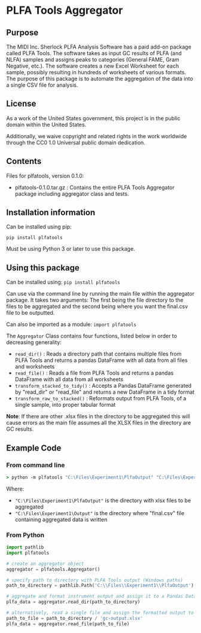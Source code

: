 # PLFA Tools Aggregator

## Purpose

The MIDI Inc. Sherlock PLFA Analysis Software has a paid add-on package called PLFA Tools. The software takes as input GC results of PLFA (and NLFA) samples and assigns peaks to categories (General FAME, Gram Negative, etc.). The software creates a new Excel Worksheet for each sample, possibly resulting in hundreds of worksheets of various formats. The purpose of this package is to automate the aggregation of the data into a single CSV file for analysis.

## License

As a work of the United States government, this project is in the public domain within the United States.

Additionally, we waive copyright and related rights in the work worldwide through the CC0 1.0 Universal public domain dedication.

## Contents

Files for plfatools, version 0.1.0:

* plfatools-0.1.0.tar.gz : Contains the entire PLFA Tools Aggregator package including aggregator class and tests.

## Installation information

Can be installed using pip:

```pip install plfatools```

Must be using Python 3 or later to use this package.

## Using this package

Can be installed using: ```pip install plfatools```

Can use via the command line by running the main file within the aggregator package. It takes two arguments: The first being the file directory to the files to be aggregated and the second being where you want the final.csv file to be outputted.

Can also be imported as a module: ```import plfatools```

The ```Aggregator``` Class contains four functions, listed below in order to decreasing generality:

* ```read_dir()``` : Reads a directory path that contains multiple files from PLFA Tools and returns a pandas DataFrame with all data from all files and worksheets
* ```read_file()``` : Reads a file from PLFA Tools and returns a pandas DataFrame with all data from all worksheets
* ```transform_stacked_to_tidy()``` : Accepts a Pandas DataFrame generated by "read_dir" or "read_file" and returns a new DataFrame in a tidy format
* ```transform_raw_to_stacked()``` : Reformats output from PLFA Tools, of a single sample, into proper tabular format

**Note**: If there are other .xlsx files in the directory to be aggregated this will cause errors as the main file assumes all the XLSX files in the directory are GC results.

## Example Code

### From command line

```cmd
> python -m plfatools "C:\Files\Experiment1\PlfaOutput" "C:\Files\Experiment1\Output"
```

Where:

* ```"C:\Files\Experiment1\PlfaOutput"``` is the directory with xlsx files to be aggregated
* ```"C:\Files\Experiment1\Output"``` is the directory where "final.csv" file containing aggregated data is written

### From Python

```python
import pathlib
import plfatools

# create an aggregator object
aggregator = plfatools.Aggregator()

# specify path to directory with PLFA Tools output (Windows paths)
path_to_directory = pathlib.Path('C:\\Files\\Experiment1\\PlfaOutput')

# aggregate and format instrument output and assign it to a Pandas DataFrame
plfa_data = aggregator.read_dir(path_to_directory)

# alternatively, read a single file and assign the formatted output to Pandas DataFrame
path_to_file = path_to_directory / 'gc-output.xlsx'
plfa_data = aggregator.read_file(path_to_file)

```

